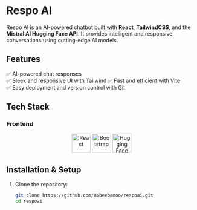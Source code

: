 # **Respo AI**  
Respo AI is an AI-powered chatbot built with **React**, **TailwindCSS**, and the **Mistral AI Hugging Face API**. It provides intelligent and responsive conversations using cutting-edge AI models.  

## **Features**  
✅ AI-powered chat responses  
✅ Sleek and responsive UI with Tailwind
✅ Fast and efficient with Vite  
✅ Easy deployment and version control with Git  

## **Tech Stack**  

### **Frontend**  
<p align="center">
  <img src="https://upload.wikimedia.org/wikipedia/commons/a/a7/React-icon.svg" alt="React" width="50"/>
  <img src="https://upload.wikimedia.org/wikipedia/commons/b/b2/Bootstrap_logo.svg" alt="Bootstrap" width="50"/>
  <img src="https://huggingface.co/front/assets/huggingface_logo-noborder.svg" alt="Hugging Face" width="50"/>
</p>  

## **Installation & Setup**  

1. Clone the repository:  
   ```sh
   git clone https://github.com/Habeebamoo/respoai.git
   cd respoai
